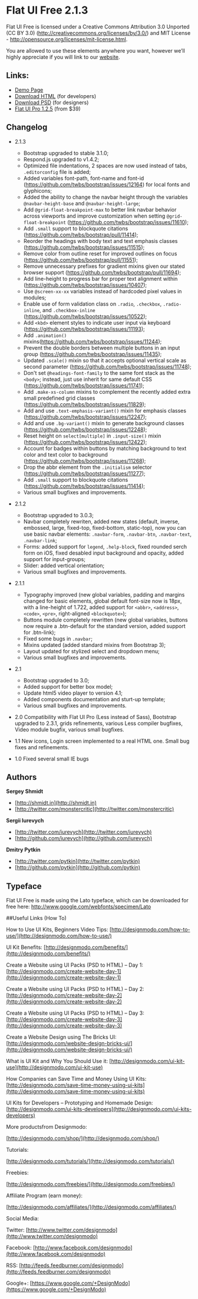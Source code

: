 Flat UI Free 2.1.3
=======

Flat UI Free is licensed under a Creative Commons Attribution 3.0 Unported (CC BY 3.0)  (http://creativecommons.org/licenses/by/3.0/) and MIT License - http://opensource.org/licenses/mit-license.html. 

You are allowed to use these elements anywhere you want, however we’ll highly appreciate if you will link to our [website](http://designmodo.com).

## Links:

+ [Demo Page](http://designmodo.github.io/Flat-UI/)
+ [Download HTML](https://github.com/designmodo/Flat-UI/archive/master.zip) (for developers)
+ [Download PSD](http://designmodo.com/flat-free/) (for designers)
+ [Flat UI Pro 1.2.5](http://designmodo.com/flat/) (from $39)

## Changelog

+ 2.1.3
  * Bootstrap upgraded to stable 3.1.0;
  * Respond.js upgraded to v1.4.2;
  * Optimized file indentations, 2 spaces are now used instead of tabs, `.editorconfig` file is added;
  * Added variables font-path, font-name and font-id (https://github.com/twbs/bootstrap/issues/12164) for local fonts and glyphicons;
  * Added the ability to change the navbar height through the variables ```@navbar-height-base``` and ```@navbar-height-large```;
  * Add ```@grid-float-breakpoint-max``` to better link navbar behavior across viewports and improve customization when setting ```@grid-float-breakpoint``` (https://github.com/twbs/bootstrap/issues/11610);
  * Add ```.small``` support to blockquote citations (https://github.com/twbs/bootstrap/pull/11414);
  * Reorder the headings with body text and text emphasis classes (https://github.com/twbs/bootstrap/issues/11515);
  * Remove color from outline reset for improved outlines on focus (https://github.com/twbs/bootstrap/pull/11551);
  * Remove unnecessary prefixes for gradient mixins given our stated browser support (https://github.com/twbs/bootstrap/pull/11694);
  * Add line-height to progress bar for proper text alignment within (https://github.com/twbs/bootstrap/issues/10407);
  * Use ```@screen-xx-xx``` variables instead of hardcoded pixel values in modules;
  * Enable use of form validation class on ```.radio```, ```.checkbox```, ```.radio-inline```, and ```.checkbox-inline``` (https://github.com/twbs/bootstrap/issues/10522);
  * Add ```<kbd>``` element styles to indicate user input via keyboard (https://github.com/twbs/bootstrap/issues/11193);
  * Add ```.animation()``` mixins(https://github.com/twbs/bootstrap/issues/11244);
  * Prevent the double borders between multiple buttons in an input group (https://github.com/twbs/bootstrap/issues/11435);
  * Updated ```.scale()``` mixin so that it accepts optional vertical scale as second parameter (https://github.com/twbs/bootstrap/issues/11748);
  * Don't set ```@headings-font-family``` to the same font stack as the ```<body>```; instead, just use inherit for same default CSS (https://github.com/twbs/bootstrap/issues/11741);
  * Add ```.make-xs-column``` mixins to complement the recently added extra small predefined grid classes (https://github.com/twbs/bootstrap/issues/11829);
  * Add and use ```.text-emphasis-variant()``` mixin for emphasis classes (https://github.com/twbs/bootstrap/issues/12247);
  * Add and use ```.bg-variant()``` mixin to generate background classes (https://github.com/twbs/bootstrap/issues/12248);
  * Reset height on ```select[multiple]``` in ```.input-size()``` mixin (https://github.com/twbs/bootstrap/issues/12422);
  * Account for badges within buttons by matching background to text color and text color to background (https://github.com/twbs/bootstrap/issues/11268);
  * Drop the abbr element from the ```.initialism``` selector (https://github.com/twbs/bootstrap/issues/11277);
  * Add ```.small``` support to blockquote citations (https://github.com/twbs/bootstrap/issues/11414);
  * Various small bugfixes and improvements.

+ 2.1.2 
  * Bootstrap upgraded to 3.0.3;
  * Navbar completely rewriten, added new states (default, inverse, embossed, large, fixed-top, fixed-bottom, static-top), now you can use basic navbar elements: ```.navbar-form```, ```.navbar-btn```, ```.navbar-text```, ```.navbar-link```;
  * Forms: added support for ```legend```, ```.help-block```, fixed rounded serch form on iOS, fixed desabled input background and opacity, added support for input-groups;
  * Slider: added vertical orientation;
  * Various small bugfixes and improvements.
+ 2.1.1 
  * Typography improved (new global variables, padding and margins changed for basic elements, global default font-size now is 18px, with a line-height of 1.722, added support for ```<abbr>```, ```<address>```, ```<code>```, ```<pre>```, right-aligned ```<blockquote>```);
  * Buttons module completely rewritten (new global variables, buttons now require a .btn-default for the standard version, added support for .btn-link);
  * Fixed some bugs in ```.navbar```;
  * Mixins updated (added standard mixins from Bootstrap 3);
  * Layout updated for stylized select and dropdown menu;
  * Various small bugfixes and improvements.
+ 2.1
  * Bootstrap upgraded to 3.0;
  * Added support for better box model;
  * Update html5 video player to version 4.1; 
  * Added components documentation and sturt-up template;
  * Various small bugfixes and improvements.
+ 2.0 Compatibility with Flat UI Pro (Less instead of Sass), Bootstrap upgraded to 2.3.1, grids refinements, various Less compiler bugfixes, Video module bugfix, various small bugfixes.
+ 1.1 New icons, Login screen implemented to a real HTML one. Small bug fixes and refinements.
+ 1.0 Fixed several small IE bugs



## Authors

**Sergey Shmidt**

+ [http://shmidt.in](http://shmidt.in)
+ [http://twitter.com/monstercritic](http://twitter.com/monstercritic)

**Sergii Iurevych**

+ [http://twitter.com/iurevych](http://twitter.com/iurevych)
+ [http://github.com/iurevych](http://github.com/iurevych)

**Dmitry Pytkin**

+ [http://twitter.com/pytkin](http://twitter.com/pytkin)
+ [http://github.com/pytkin](http://github.com/pytkin)

## Typeface
Flat UI Free is made using the Lato typeface, which can be downloaded for free here: http://www.google.com/webfonts/specimen/Lato

##Useful Links (How To)

How to Use UI Kits, Beginners Video Tips:				[http://designmodo.com/how-to-use/](http://designmodo.com/how-to-use/)


UI Kit Benefits:										[http://designmodo.com/benefits/](http://designmodo.com/benefits/)


Create a Website using UI Packs (PSD to HTML) – Day 1: 	[http://designmodo.com/create-website-day-1](http://designmodo.com/create-website-day-1)

Create a Website using UI Packs (PSD to HTML) – Day 2: 	[http://designmodo.com/create-website-day-2](http://designmodo.com/create-website-day-2)

Create a Website using UI Packs (PSD to HTML) – Day 3: 	[http://designmodo.com/create-website-day-3](http://designmodo.com/create-website-day-3)

Create a Website Design using The Bricks UI:			[http://designmodo.com/website-design-bricks-ui/](http://designmodo.com/website-design-bricks-ui/)

What is UI Kit and Why You Should Use it: 				[http://designmodo.com/ui-kit-use](http://designmodo.com/ui-kit-use)

How Companies can Save Time and Money Using UI Kits:	[http://designmodo.com/save-time-money-using-ui-kits](http://designmodo.com/save-time-money-using-ui-kits)

UI Kits for Developers – Prototyping and Homemade Design:	[http://designmodo.com/ui-kits-developers](http://designmodo.com/ui-kits-developers)

 
More productsfrom Designmodo:

[http://designmodo.com/shop/](http://designmodo.com/shop/)


Tutorials:

[http://designmodo.com/tutorials/](http://designmodo.com/tutorials/)


Freebies:

[http://designmodo.com/freebies/](http://designmodo.com/freebies/)


Affiliate Program (earn money): 

[http://designmodo.com/affiliates/](http://designmodo.com/affiliates/)


Social Media:

Twitter: [http://www.twitter.com/designmodo](http://www.twitter.com/designmodo)

Facebook: [http://www.facebook.com/designmodo](http://www.facebook.com/designmodo)

RSS: [http://feeds.feedburner.com/designmodo](http://feeds.feedburner.com/designmodo)

Google+: [https://www.google.com/+DesignModo](https://www.google.com/+DesignModo)
